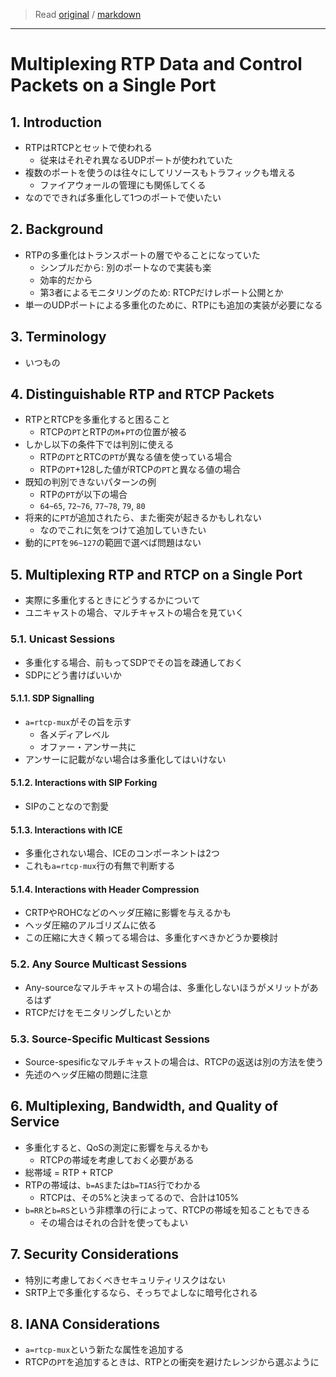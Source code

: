 > Read [original](https://tools.ietf.org/html/rfc5761) / [markdown](../markdown/rfc5761.md)

---

# Multiplexing RTP Data and Control Packets on a Single Port

## 1. Introduction

- RTPはRTCPとセットで使われる
  - 従来はそれぞれ異なるUDPポートが使われていた
- 複数のポートを使うのは往々にしてリソースもトラフィックも増える
  - ファイアウォールの管理にも関係してくる
- なのでできれば多重化して1つのポートで使いたい

## 2. Background

- RTPの多重化はトランスポートの層でやることになっていた
  - シンプルだから: 別のポートなので実装も楽
  - 効率的だから
  - 第3者によるモニタリングのため: RTCPだけレポート公開とか
- 単一のUDPポートによる多重化のために、RTPにも追加の実装が必要になる

## 3. Terminology

- いつもの

## 4. Distinguishable RTP and RTCP Packets

- RTPとRTCPを多重化すると困ること
  - RTCPの`PT`とRTPの`M`+`PT`の位置が被る
- しかし以下の条件下では判別に使える
  - RTPの`PT`とRTCの`PT`が異なる値を使っている場合
  - RTPの`PT`+128した値がRTCPの`PT`と異なる値の場合
- 既知の判別できないパターンの例
  - RTPの`PT`が以下の場合
  - `64~65`, `72~76`, `77~78`, `79`, `80`
- 将来的に`PT`が追加されたら、また衝突が起きるかもしれない
  - なのでこれに気をつけて追加していきたい
- 動的に`PT`を`96~127`の範囲で選べば問題はない

## 5. Multiplexing RTP and RTCP on a Single Port

- 実際に多重化するときにどうするかについて
- ユニキャストの場合、マルチキャストの場合を見ていく

### 5.1. Unicast Sessions

- 多重化する場合、前もってSDPでその旨を疎通しておく
- SDPにどう書けばいいか

#### 5.1.1. SDP Signalling

- `a=rtcp-mux`がその旨を示す
  - 各メディアレベル
  - オファー・アンサー共に
- アンサーに記載がない場合は多重化してはいけない

#### 5.1.2. Interactions with SIP Forking

- SIPのことなので割愛

#### 5.1.3. Interactions with ICE

- 多重化されない場合、ICEのコンポーネントは2つ
- これも`a=rtcp-mux`行の有無で判断する

#### 5.1.4. Interactions with Header Compression

- CRTPやROHCなどのヘッダ圧縮に影響を与えるかも
- ヘッダ圧縮のアルゴリズムに依る
- この圧縮に大きく頼ってる場合は、多重化すべきかどうか要検討

### 5.2. Any Source Multicast Sessions

- Any-sourceなマルチキャストの場合は、多重化しないほうがメリットがあるはず
- RTCPだけをモニタリングしたいとか

### 5.3. Source-Specific Multicast Sessions

- Source-spesificなマルチキャストの場合は、RTCPの返送は別の方法を使う
- 先述のヘッダ圧縮の問題に注意

## 6. Multiplexing, Bandwidth, and Quality of Service

- 多重化すると、QoSの測定に影響を与えるかも
  - RTCPの帯域を考慮しておく必要がある
- 総帯域 = RTP + RTCP
- RTPの帯域は、`b=AS`または`b=TIAS`行でわかる
  - RTCPは、その5%と決まってるので、合計は105%
- `b=RR`と`b=RS`という非標準の行によって、RTCPの帯域を知ることもできる
  - その場合はそれの合計を使ってもよい

## 7. Security Considerations

- 特別に考慮しておくべきセキュリティリスクはない
- SRTP上で多重化するなら、そっちでよしなに暗号化される

## 8. IANA Considerations

- `a=rtcp-mux`という新たな属性を追加する
- RTCPの`PT`を追加するときは、RTPとの衝突を避けたレンジから選ぶように
